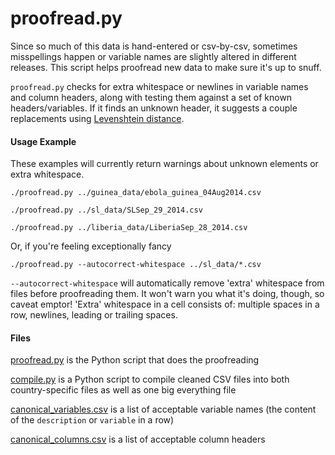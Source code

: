 # proofread.py

Since so much of this data is hand-entered or csv-by-csv, sometimes misspellings happen or variable names are slightly altered in different releases. This script helps proofread new data to make sure it's up to snuff.

`proofread.py` checks for extra whitespace or newlines in variable names and column headers, along with testing them against a set of known headers/variables. If it finds an unknown header, it suggests a couple replacements using [Levenshtein distance](http://en.wikipedia.org/wiki/Levenshtein_distance). 

#### Usage Example

These examples will currently return warnings about unknown elements or extra whitespace.

```
./proofread.py ../guinea_data/ebola_guinea_04Aug2014.csv
```

```
./proofread.py ../sl_data/SLSep_29_2014.csv 
```

```
./proofread.py ../liberia_data/LiberiaSep_28_2014.csv 
```

Or, if you're feeling exceptionally fancy

```
./proofread.py --autocorrect-whitespace ../sl_data/*.csv
```

`--autocorrect-whitespace` will automatically remove 'extra' whitespace from files before proofreading them. It won't warn you what it's doing, though, so caveat emptor! 'Extra' whitespace in a cell consists of: multiple spaces in a row, newlines, leading or trailing spaces.

#### Files

[proofread.py](proofread.py) is the Python script that does the proofreading

[compile.py](compile.py) is a Python script to compile cleaned CSV files into both country-specific files as well as one big everything file

[canonical_variables.csv](canonical_variables.csv) is a list of acceptable variable names (the content of the `description` or `variable` in a row)

[canonical_columns.csv](canonical_columns.csv) is a list of acceptable column headers